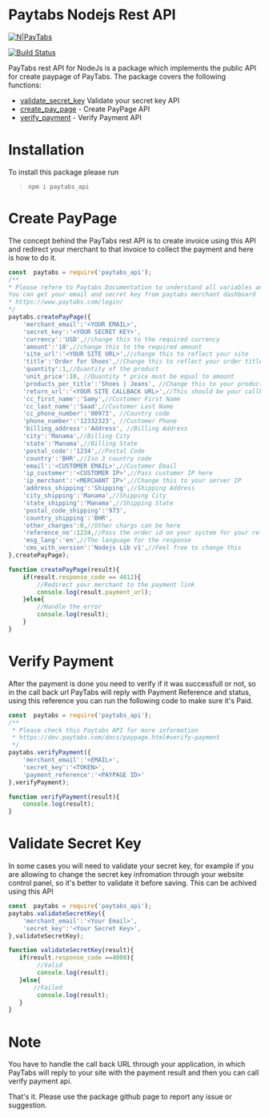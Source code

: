 # Paytabs Nodejs Rest API

[![N|PayTabs](https://www.paytabs.com/en/wp-content/uploads/2015/12/paytabs-logo.png)](https://dev.paytabs.com/docs/paypage.html)

[![Build Status](https://travis-ci.org/samymassoud/paytabs_nodejs_api.svg?branch=master)](https://travis-ci.org/samymassoud/paytabs_nodejs_api)

PayTabs rest API for NodeJs is a package which implements the public API for create paypage of PayTabs.
The package covers the following functions:
  - [validate_secret_key] Validate your secret key API
  - [create_pay_page] - Create PayPage API
  - [verify_payment] - Verify Payment API

# Installation
To install this package please run
> `npm i paytabs_api`

# Create PayPage
The concept behind the PayTabs rest API is to create invoice using this API and redirect your merchant to that invoice to collect the payment and here is how to do it.
```javascript
const  paytabs = require('paytabs_api');
/**
* Please refere to Paytabs Documentation to understand all variables and different payment methods https://dev.paytabs.com/docs/paypage.html
You can get your email and secret key from paytabs merchant dashboard
* https://www.paytabs.com/login/
*/
paytabs.createPayPage({
    'merchant_email':'<YOUR EMAIL>',
    'secret_key':'<YOUR SECRET KEY>',
    'currency':'USD',//change this to the required currency
    'amount':'10',//change this to the required amount
    'site_url':'<YOUR SITE URL>',//change this to reflect your site
    'title':'Order for Shoes',//Change this to reflect your order title
    'quantity':1,//Quantity of the product
    'unit_price':10, //Quantity * price must be equal to amount
    'products_per_title':'Shoes | Jeans', //Change this to your products
    'return_url':'<YOUR SITE CALLBACK URL>',//This should be your callback url
    'cc_first_name':'Samy',//Customer First Name
    'cc_last_name':'Saad',//Customer Last Name
    'cc_phone_number':'00973', //Country code
    'phone_number':'12332323', //Customer Phone
    'billing_address':'Address', //Billing Address
    'city':'Manama',//Billing City
    'state':'Manama',//Billing State
    'postal_code':'1234',//Postal Code
    'country':'BHR',//Iso 3 country code
    'email':'<CUSTOMER EMAIL>',//Customer Email
    'ip_customer':'<CUSTOMER IP>',//Pass customer IP here
    'ip_merchant':'<MERCHANT IP>',//Change this to your server IP
    'address_shipping':'Shipping',//Shipping Address
    'city_shipping':'Manama',//Shipping City
    'state_shipping':'Manama',//Shipping State
    'postal_code_shipping':'973',
    'country_shipping':'BHR',
    'other_charges':0,//Other chargs can be here
    'reference_no':1234,//Pass the order id on your system for your reference
    'msg_lang':'en',//The language for the response
    'cms_with_version':'Nodejs Lib v1',//Feel free to change this
},createPayPage);

function createPayPage(result){
    if(result.response_code == 4012){
        //Redirect your merchant to the payment link
        console.log(result.payment_url);
    }else{
        //Handle the error
        console.log(result);
    }
}
```

# Verify Payment
After the payment is done you need to verify if it was successfull or not, so in the call back url PayTabs will reply with Payment Reference and status, using this reference you can run the following code to make sure it's Paid.
``` javascript
const  paytabs = require('paytabs_api');
/**
 * Please check this Paytabs API for more information
 * https://dev.paytabs.com/docs/paypage.html#verify-payment
 */
paytabs.verifyPayment({
    'merchant_email':'<EMAIL>',
    'secret_key':'<TOKEN>',
    'payment_reference':'<PAYPAGE ID>'
},verifyPayment);

function verifyPayment(result){
    console.log(result);
}
```
# Validate Secret Key
In some cases you will need to validate your secret key, for example if you are allowing to change the secret key infromation through your website control panel, so it's better to validate it before saving. This can be achived using this API
``` javascript
const  paytabs = require('paytabs_api');
paytabs.validateSecretKey({
    'merchant_email':'<Your Email>',
    'secret_key':'<Your Secret Key>',
},validateSecretKey);

function validateSecretKey(result){
   if(result.response_code ==4000){
        //Valid
        console.log(result);
   }else{
       //Failed
        console.log(result);
   }
}
```
[create_pay_page]: <https://dev.paytabs.com/docs/paypage.html>
[validate_secret_key]: <https://dev.paytabs.com/docs/validatekey/>
[verify_payment]: <https://dev.paytabs.com/docs/paypage/#verify-payment>

# Note
You have to handle the call back URL through your application, in which PayTabs will reply to your site with the payment result and then you can call verify payment api.

That's it.
Please use the package github page to report any issue or suggestion.
